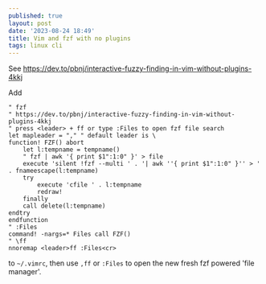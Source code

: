 ```yaml
---
published: true
layout: post
date: '2023-08-24 18:49'
title: Vim and fzf with no plugins
tags: linux cli
---
```

See <https://dev.to/pbnj/interactive-fuzzy-finding-in-vim-without-plugins-4kkj>

Add

    " fzf
    " https://dev.to/pbnj/interactive-fuzzy-finding-in-vim-without-plugins-4kkj
    " press <leader> + ff or type :Files to open fzf file search 
    let mapleader = "," " default leader is \
    function! FZF() abort
        let l:tempname = tempname()
        " fzf | awk '{ print $1":1:0" }' > file
        execute 'silent !fzf --multi ' . '| awk ''{ print $1":1:0" }'' > ' . fnameescape(l:tempname)
        try
            execute 'cfile ' . l:tempname
            redraw!
        finally
        call delete(l:tempname)
    endtry
    endfunction
    " :Files
    command! -nargs=* Files call FZF()
    " \ff
    nnoremap <leader>ff :Files<cr>   

to `~/.vimrc`, then use `,ff` or `:Files` to open the new fresh fzf powered 'file manager'.
